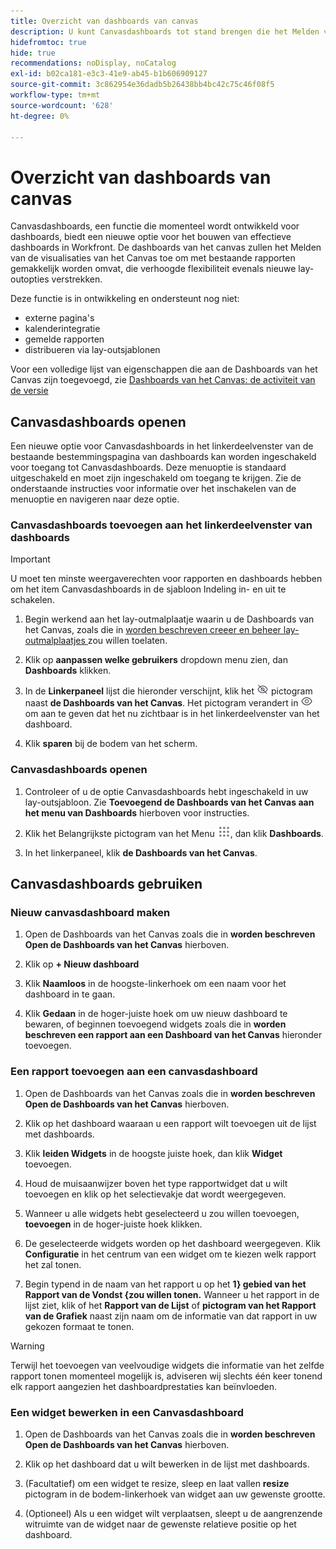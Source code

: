 ```yaml
---
title: Overzicht van dashboards van canvas
description: U kunt Canvasdashboards tot stand brengen die het Melden van de visualisaties van het Canvas met traditionele rapporten en eigenschapnieuwe lay-outopties integreren.
hidefromtoc: true
hide: true
recommendations: noDisplay, noCatalog
exl-id: b02ca181-e3c3-41e9-ab45-b1b606909127
source-git-commit: 3c862954e36dadb5b26438bb4bc42c75c46f08f5
workflow-type: tm+mt
source-wordcount: '628'
ht-degree: 0%

---
```


# Overzicht van dashboards van canvas

<!-- Audited: 12/2023 -->

Canvasdashboards, een functie die momenteel wordt ontwikkeld voor dashboards, biedt een nieuwe optie voor het bouwen van effectieve dashboards in Workfront. De dashboards van het canvas zullen het Melden van de visualisaties van het Canvas toe om met bestaande rapporten gemakkelijk worden omvat, die verhoogde flexibiliteit evenals nieuwe lay-outopties verstrekken.

Deze functie is in ontwikkeling en ondersteunt nog niet:
* externe pagina&#39;s
* kalenderintegratie
* gemelde rapporten
* distribueren via lay-outsjablonen

Voor een volledige lijst van eigenschappen die aan de Dashboards van het Canvas zijn toegevoegd, zie [ Dashboards van het Canvas: de activiteit van de versie ](/help/quicksilver/product-announcements/betas/canvas-dashboards-beta/canvas-dashboards-release-activity.md)

## Canvasdashboards openen

Een nieuwe optie voor Canvasdashboards in het linkerdeelvenster van de bestaande bestemmingspagina van dashboards kan worden ingeschakeld voor toegang tot Canvasdashboards. Deze menuoptie is standaard uitgeschakeld en moet zijn ingeschakeld om toegang te krijgen. Zie de onderstaande instructies voor informatie over het inschakelen van de menuoptie en navigeren naar deze optie.

### Canvasdashboards toevoegen aan het linkerdeelvenster van dashboards

>[!IMPORTANT]
>
>U moet ten minste weergaverechten voor rapporten en dashboards hebben om het item Canvasdashboards in de sjabloon Indeling in- en uit te schakelen.

1. Begin werkend aan het lay-outmalplaatje waarin u de Dashboards van het Canvas, zoals die in [ worden beschreven creeer en beheer lay-outmalplaatjes ](../../../administration-and-setup/customize-workfront/use-layout-templates/create-and-manage-layout-templates.md) zou willen toelaten.

1. Klik op **aanpassen welke gebruikers** dropdown menu zien, dan **Dashboards** klikken.

1. In de **Linkerpaneel** lijst die hieronder verschijnt, klik het ![](assets/delete-secondary-nav-item.png) pictogram naast **de Dashboards van het Canvas**. Het pictogram verandert in ![](assets/add-secondary-nav-item.png) om aan te geven dat het nu zichtbaar is in het linkerdeelvenster van het dashboard.

1. Klik **sparen** bij de bodem van het scherm.

### Canvasdashboards openen

1. Controleer of u de optie Canvasdashboards hebt ingeschakeld in uw lay-outsjabloon. Zie **Toevoegend de Dashboards van het Canvas aan het menu van Dashboards** hierboven voor instructies.

1. Klik het Belangrijkste pictogram van het Menu ![](assets/main-menu-icon.png), dan klik **Dashboards**.

1. In het linkerpaneel, klik **de Dashboards van het Canvas**.

## Canvasdashboards gebruiken

### Nieuw canvasdashboard maken

1. Open de Dashboards van het Canvas zoals die in **worden beschreven Open de Dashboards van het Canvas** hierboven.

1. Klik op **+ Nieuw dashboard**

1. Klik **Naamloos** in de hoogste-linkerhoek om een naam voor het dashboard in te gaan.

1. Klik **Gedaan** in de hoger-juiste hoek om uw nieuw dashboard te bewaren, of beginnen toevoegend widgets zoals die in **worden beschreven een rapport aan een Dashboard van het Canvas** hieronder toevoegen.

### Een rapport toevoegen aan een canvasdashboard

1. Open de Dashboards van het Canvas zoals die in **worden beschreven Open de Dashboards van het Canvas** hierboven.

1. Klik op het dashboard waaraan u een rapport wilt toevoegen uit de lijst met dashboards.

1. Klik **leiden Widgets** in de hoogste juiste hoek, dan klik **Widget** toevoegen.

1. Houd de muisaanwijzer boven het type rapportwidget dat u wilt toevoegen en klik op het selectievakje dat wordt weergegeven.

1. Wanneer u alle widgets hebt geselecteerd u zou willen toevoegen, **toevoegen** in de hoger-juiste hoek klikken.

1. De geselecteerde widgets worden op het dashboard weergegeven. Klik **Configuratie** in het centrum van een widget om te kiezen welk rapport het zal tonen.

1. Begin typend in de naam van het rapport u op het **1} gebied van het Rapport van de Vondst {zou willen tonen.** Wanneer u het rapport in de lijst ziet, klik of het **Rapport van de Lijst** of **pictogram van het Rapport van de Grafiek** naast zijn naam om de informatie van dat rapport in uw gekozen formaat te tonen.

>[!WARNING]
> Terwijl het toevoegen van veelvoudige widgets die informatie van het zelfde rapport tonen momenteel mogelijk is, adviseren wij slechts één keer tonend elk rapport aangezien het dashboardprestaties kan beïnvloeden.

### Een widget bewerken in een Canvasdashboard

1. Open de Dashboards van het Canvas zoals die in **worden beschreven Open de Dashboards van het Canvas** hierboven.

1. Klik op het dashboard dat u wilt bewerken in de lijst met dashboards.

1. (Facultatief) om een widget te resize, sleep en laat vallen **resize** pictogram in de bodem-linkerhoek van widget aan uw gewenste grootte.

1. (Optioneel) Als u een widget wilt verplaatsen, sleept u de aangrenzende witruimte van de widget naar de gewenste relatieve positie op het dashboard.
